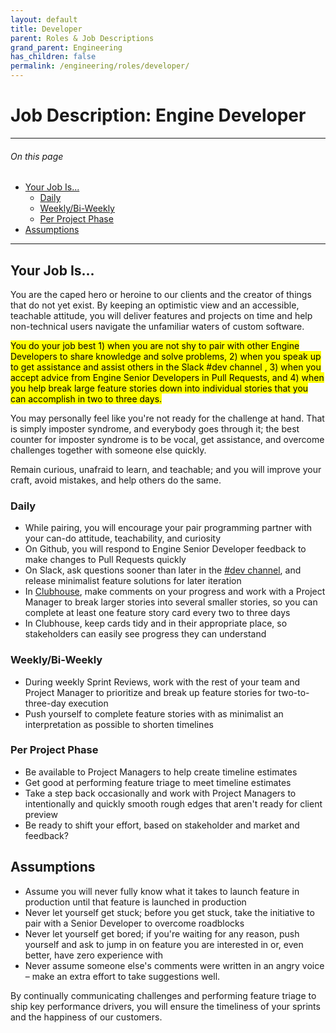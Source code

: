 ```yaml
---
layout: default
title: Developer
parent: Roles & Job Descriptions
grand_parent: Engineering
has_children: false
permalink: /engineering/roles/developer/
---
```


[dev_channel_url]: https://engine-ecommerce.slack.com/messages/C68RJJCDU/
[clubhouse_projects_url]: https://app.clubhouse.io/enginecommerce/projects

# Job Description: Engine Developer

---

###### On this page

* [Your Job Is...](#your-job-is)
  * [Daily](#daily)
  * [Weekly/Bi-Weekly](#weeklybi-weekly)
  * [Per Project Phase](#per-project-phase)
* [Assumptions](#assumptions)

---

## Your Job Is...

You are the caped hero or heroine to our clients and the creator of things that do not yet exist. By keeping an optimistic view and an accessible, teachable attitude, you will deliver features and projects on time and help non-technical users navigate the unfamiliar waters of custom software.

<mark>You do your job best 1) when you are not shy to pair with other Engine Developers to share knowledge and solve problems, 2) when you speak up to get assistance and assist others in the Slack #dev channel , 3) when you accept advice from Engine Senior Developers in Pull Requests, and 4) when you help break large feature stories down into individual stories that you can accomplish in two to three days.</mark>

You may personally feel like you're not ready for the challenge at hand. That is simply imposter syndrome, and everybody goes through it; the best counter for imposter syndrome is to be vocal, get assistance, and overcome challenges together with someone else quickly.

Remain curious, unafraid to learn, and teachable; and you will improve your craft, avoid mistakes, and help others do the same.

### Daily

* While pairing, you will encourage your pair programming partner with your can-do attitude, teachability, and curiosity
* On Github, you will respond to Engine Senior Developer feedback to make changes to Pull Requests quickly
* On Slack, ask questions sooner than later in the [#dev channel][dev_channel_url], and release minimalist feature solutions for later iteration
* In [Clubhouse][clubhouse_projects_url], make comments on your progress and work with a Project Manager to break larger stories into several smaller stories, so you can complete at least one feature story card every two to three days
* In Clubhouse, keep cards tidy and in their appropriate place, so stakeholders can easily see progress they can understand

### Weekly/Bi-Weekly

* During weekly Sprint Reviews, work with the rest of your team and Project Manager to prioritize and break up feature stories for two-to-three-day execution
* Push yourself to complete feature stories with as minimalist an interpretation as possible to shorten timelines

### Per Project Phase

* Be available to Project Managers to help create timeline estimates
* Get good at performing feature triage to meet timeline estimates
* Take a step back occasionally and work with Project Managers to intentionally and quickly smooth rough edges that aren't ready for client preview
* Be ready to shift your effort, based on stakeholder and market and feedback?

## Assumptions

* Assume you will never fully know what it takes to launch feature in production until that feature is launched in production
* Never let yourself get stuck; before you get stuck, take the initiative to pair with a Senior Developer to overcome roadblocks
* Never let yourself get bored; if you're waiting for any reason, push yourself and ask to jump in on feature you are interested in or, even better, have zero experience with
* Never assume someone else's comments were written in an angry voice – make an extra effort to take suggestions well.

By continually communicating challenges and performing feature triage to ship key performance drivers, you will ensure the timeliness of your sprints and the happiness of our customers.
